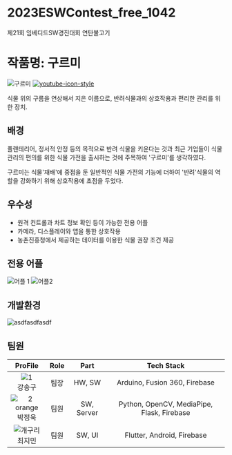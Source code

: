 # 2023ESWContest_free_1042
제21회 임베디드SW경진대회 연탄불고기

# 작품명: 구르미
![구르미](https://github.com/Throwball99/2023ESWContest_free_1042/assets/143514249/a1e882db-481a-4def-9227-3e6506fc88d7)
[![youtube-icon-style](https://cdn.discordapp.com/attachments/1120592664480460863/1146691588681121802/youtube-icon-style.png)](https://www.youtube.com/watch?v=c1mmPyIKfM4)

식물 위의 구름을 연상해서 지은 이름으로, 반려식물과의 상호작용과 편리한 관리를 위한 장치.

## 배경

플랜테리어, 정서적 안정 등의 목적으로 반려 식물을 키운다는 것과 최근 기업들이 식물 관리의 편의를 위한 식물 가전을 출시하는 것에 주목하여 '구르미'를 생각하였다.

구르미는 식물'재배'에 중점을 둔 일반적인 식물 가전의 기능에 더하여 '반려'식물의 역할을 강화하기 위해 상호작용에 초점을 두었다.

## 우수성

- 원격 컨트롤과 차트 정보 확인 등이 가능한 전용 어플
- 카메라, 디스플레이와 앱을 통한 상호작용
- 농촌진흥청에서 제공하는 데이터를 이용한 식물 권장 조건 제공

## 전용 어플
![어플 1](https://github.com/Throwball99/2023ESWContest_free_1042/assets/143514249/e35fed97-a7fe-4c65-9e6c-0b73e69c0c1b)
![어플2](https://github.com/Throwball99/2023ESWContest_free_1042/assets/143514249/112a55c8-9a8d-406a-8cfc-e55d429de534)


## 개발환경

![asdfasdfasdf](https://github.com/Throwball99/2023ESWContest_free_1042/assets/143514249/6dd87b23-9965-4dc2-b8c8-5f65e151b917)

## 팀원

| ProFile | Role | Part | Tech Stack |
|:--------:|:--------:|:--------:|:--------:|
| ![1](https://github.com/Throwball99/2023ESWContest_free_1042/assets/143514249/fa24aab6-a2db-4e61-a032-61e6adffcca8) <br> 강송구 |   팀장  |   HW, SW |   Arduino, Fusion 360, Firebase |
| ![2 orange](https://github.com/Throwball99/2023ESWContest_free_1042/assets/143514249/c9eadced-f7e2-419b-a819-1612bf5ea15a) <br>  박정욱   |   팀원  |   SW, Server  |   Python, OpenCV, MediaPipe, Flask, Firebase  |
|   ![개구리](https://github.com/Throwball99/2023ESWContest_free_1042/assets/143514249/69319bbd-74bb-40c1-92d8-ae96e23b3500) <br> 최지민    |   팀원  |   SW, UI  |   Flutter, Android, Firebase   |

